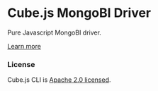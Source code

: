 # Cube.js MongoBI Driver

Pure Javascript MongoBI driver.

[Learn more](https://github.com/statsbotco/cube.js#getting-started)

### License

Cube.js CLI is [Apache 2.0 licensed](./LICENSE).
